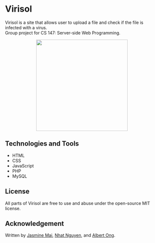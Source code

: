 # Virisol
Virisol is a site that allows user to upload a file and check if the file is infected with a virus. <br>
Group project for CS 147: Server-side Web Programming.

<p align="center">
  <img width="300" src="./project/resources/favicon.png">
</p>

## Technologies and Tools
* HTML
* CSS
* JavaScript
* PHP
* MySQL


## License
All parts of Virisol are free to use and abuse under the open-source MIT license.

## Acknowledgement
Written by [Jasmine Mai](https://github.com/jasminemai97), [Nhat Nguyen](https://github.com/nguyen-nhat), and [Albert Ong](https://github.com/Albert-C-Ong).
